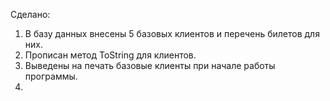 Сделано:
1) В базу данных внесены 5 базовых клиентов и перечень билетов для них.
2) Прописан метод ToString для клиентов.
3) Выведены на печать базовые клиенты при начале работы программы.
4) 
